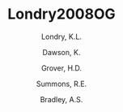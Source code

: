 ---
layout: publication
title: Londry2008OG
category: journalpub
permalink: /publications/Londry2008OG
author: 
 - Londry, K.L. 
 - Dawson, K. 
 - Grover, H.D.  
 - Summons, R.E. 
 - Bradley, A.S. 
pubtitle:  "Stable carbon isotope fractionation between substrates and products of Methanosarcina barkeri"
journal: Organic Geochemistry 
volume: 39 
pages: 608-621 
year: 2008
publink: 
---